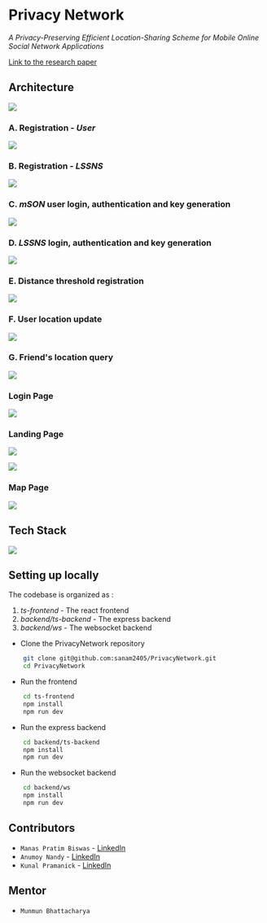 # Privacy Network

<i> A Privacy-Preserving Efficient Location-Sharing Scheme for Mobile Online
Social Network Applications </i>

[Link to the research paper](https://ieeexplore.ieee.org/abstract/document/9288801)

## Architecture

![](presentation/assets/architecture.png)

### A. Registration - <i> User </i>

![](presentation/assets/registration.png)

### B. Registration - <i> LSSNS </i>

![](presentation/assets/regnlssn.png)

### C. <i> mSON </i> user login, authentication and key generation

![](presentation/assets/auth.png)

### D. <i> LSSNS </i> login, authentication and key generation

![](presentation/assets/authlssns.png)

### E. Distance threshold registration

![](presentation/assets/distanceregistration.png)

### F. User location update

![](presentation/assets/updatelocation.png)

### G. Friend's location query

![](presentation/assets/queryfriend.png)

### Login Page

![](presentation/assets/Login_Speed.gif)

### Landing Page

![](presentation/assets/Landing_Speed.gif)

![](presentation/assets/FriendsPage_Speed.gif)

### Map Page

![](presentation/assets/Map_Speed.gif)

## Tech Stack

![](presentation/assets/techstack.png)

## Setting up locally

The codebase is organized as :

1. _ts-frontend_ - The react frontend
2. _backend/ts-backend_ - The express backend
3. _backend/ws_ - The websocket backend

- Clone the PrivacyNetwork repository

```bash
    git clone git@github.com:sanam2405/PrivacyNetwork.git
    cd PrivacyNetwork
```

- Run the frontend

```bash
    cd ts-frontend
    npm install
    npm run dev
```

- Run the express backend

```bash
    cd backend/ts-backend
    npm install
    npm run dev
```

- Run the websocket backend

```bash
    cd backend/ws
    npm install
    npm run dev
```

## Contributors

- `Manas Pratim Biswas` -
  [LinkedIn](https://www.linkedin.com/in/manas-pratim-biswas/)
- `Anumoy Nandy` -
  [LinkedIn](https://www.linkedin.com/in/anumoy-nandy-9b527b204/)
- `Kunal Pramanick` -
  [LinkedIn](https://www.linkedin.com/in/kunal-pramanick-9755061b0/)

## Mentor

- `Munmun Bhattacharya`
